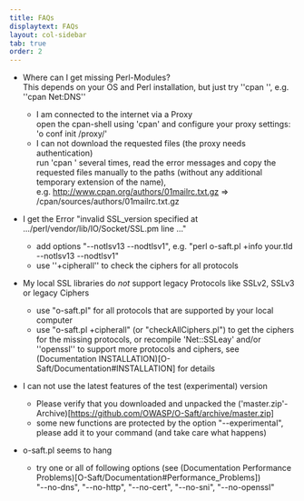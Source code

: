 ```yaml
---
title: FAQs
displaytext: FAQs
layout: col-sidebar
tab: true
order: 2
---
```


* Where can I get missing Perl-Modules?<br>This depends on your OS and Perl installation, but just try ''cpan <Module-Name>'', e.g. ''cpan Net:DNS''
  * I am connected to the internet via a Proxy<br>open the cpan-shell using 'cpan' and configure your proxy settings: 'o conf init /proxy/' 
  * I can not download the requested files (the proxy needs authentication)<br>run 'cpan <Module-Name>' several times, read the error messages and copy the requested files manually to the paths (without any additional temporary extension of the name),<br>e.g. <nowiki>http://www.cpan.org/authors/01mailrc.txt.gz</nowiki> => <Your Program Path>/cpan/sources/authors/01mailrc.txt.gz

* I get the Error "invalid SSL_version specified at .../perl/vendor/lib/IO/Socket/SSL.pm line ..."
  * add options "--notlsv13 --nodtlsv1", e.g. "perl o-saft.pl +info your.tld --notlsv13 --nodtlsv1"
  * use ''+cipherall'' to check the ciphers for all protocols

* My local SSL libraries do *not* support legacy Protocols like SSLv2, SSLv3 or legacy Ciphers
  * use "o-saft.pl" for all protocols that are supported by your local computer
  * use "o-saft.pl +cipherall" (or "checkAllCiphers.pl") to get the ciphers for the missing protocols, or recompile 'Net::SSLeay' and/or ''openssl'' to support more protocols and ciphers, see (Documentation INSTALLATION)[O-Saft/Documentation#INSTALLATION] for details

* I can not use the latest features of the test (experimental) version
  * Please verify that you downloaded and unpacked the ('master.zip'-Archive)[https://github.com/OWASP/O-Saft/archive/master.zip]
  * some new functions are protected by the option "--experimental", please add it to your command (and take care what happens)

* o-saft.pl seems to hang
  * try one or all of following options (see (Documentation Performance Problems)[O-Saft/Documentation#Performance_Problems])<br>"--no-dns", "--no-http", "--no-cert", "--no-sni", "--no-openssl"